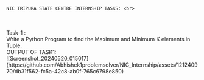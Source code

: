                                                                                      NIC TRIPURA STATE CENTRE INTERNSHIP TASKS: <br>
<br>
<br>
Task-1 :<br>  
    Write a Python Program to find the Maximum and Minimum K elements in Tuple.<br>
    OUTPUT OF TASK1:<br>![Screenshot_20240520_015017](https://github.com/Abhishek1problemsolver/NIC_Internship/assets/121240970/db31f562-fc5a-42c8-ab0f-765c6798e850)

